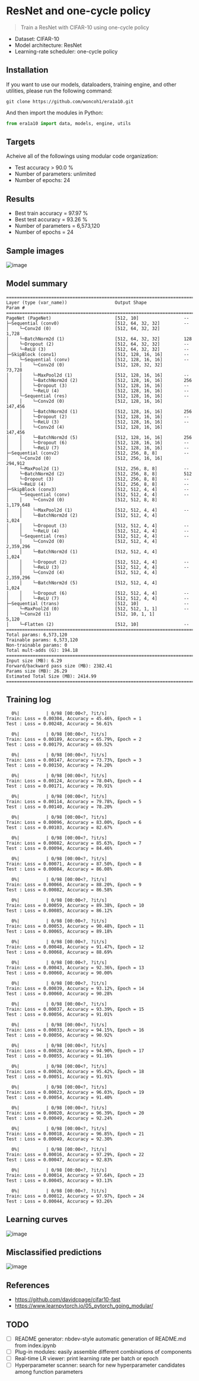 # ResNet and one-cycle policy
> Train a ResNet with CIFAR-10 using one-cycle policy
- Dataset: CIFAR-10
- Model architecture: ResNet
- Learning-rate scheduler: one-cycle policy

## Installation
If you want to use our models, dataloaders, training engine, and other utilities, please run the following command:
```console
git clone https://github.com/woncoh1/era1a10.git
```
And then import the modules in Python:
```python
from era1a10 import data, models, engine, utils
```

## Targets
Acheive all of the followings using modular code organization:
- Test accuracy > 90.0 %
- Number of parameters: unlimited
- Number of epochs: 24

## Results
- Best train accuracy = 97.97 %
- Best test accuracy = 93.26 %
- Number of parameters = 6,573,120
- Number of epochs = 24

## Sample images
![image](https://github.com/woncoh1/era1a10/assets/12987758/df971189-f26e-4a5e-a876-24b20f70acdc)

## Model summary
```
==========================================================================================
Layer (type (var_name))                  Output Shape              Param #
==========================================================================================
PageNet (PageNet)                        [512, 10]                 --
├─Sequential (conv0)                     [512, 64, 32, 32]         --
│    └─Conv2d (0)                        [512, 64, 32, 32]         1,728
│    └─BatchNorm2d (1)                   [512, 64, 32, 32]         128
│    └─Dropout (2)                       [512, 64, 32, 32]         --
│    └─ReLU (3)                          [512, 64, 32, 32]         --
├─SkipBlock (conv1)                      [512, 128, 16, 16]        --
│    └─Sequential (conv)                 [512, 128, 16, 16]        --
│    │    └─Conv2d (0)                   [512, 128, 32, 32]        73,728
│    │    └─MaxPool2d (1)                [512, 128, 16, 16]        --
│    │    └─BatchNorm2d (2)              [512, 128, 16, 16]        256
│    │    └─Dropout (3)                  [512, 128, 16, 16]        --
│    │    └─ReLU (4)                     [512, 128, 16, 16]        --
│    └─Sequential (res)                  [512, 128, 16, 16]        --
│    │    └─Conv2d (0)                   [512, 128, 16, 16]        147,456
│    │    └─BatchNorm2d (1)              [512, 128, 16, 16]        256
│    │    └─Dropout (2)                  [512, 128, 16, 16]        --
│    │    └─ReLU (3)                     [512, 128, 16, 16]        --
│    │    └─Conv2d (4)                   [512, 128, 16, 16]        147,456
│    │    └─BatchNorm2d (5)              [512, 128, 16, 16]        256
│    │    └─Dropout (6)                  [512, 128, 16, 16]        --
│    │    └─ReLU (7)                     [512, 128, 16, 16]        --
├─Sequential (conv2)                     [512, 256, 8, 8]          --
│    └─Conv2d (0)                        [512, 256, 16, 16]        294,912
│    └─MaxPool2d (1)                     [512, 256, 8, 8]          --
│    └─BatchNorm2d (2)                   [512, 256, 8, 8]          512
│    └─Dropout (3)                       [512, 256, 8, 8]          --
│    └─ReLU (4)                          [512, 256, 8, 8]          --
├─SkipBlock (conv3)                      [512, 512, 4, 4]          --
│    └─Sequential (conv)                 [512, 512, 4, 4]          --
│    │    └─Conv2d (0)                   [512, 512, 8, 8]          1,179,648
│    │    └─MaxPool2d (1)                [512, 512, 4, 4]          --
│    │    └─BatchNorm2d (2)              [512, 512, 4, 4]          1,024
│    │    └─Dropout (3)                  [512, 512, 4, 4]          --
│    │    └─ReLU (4)                     [512, 512, 4, 4]          --
│    └─Sequential (res)                  [512, 512, 4, 4]          --
│    │    └─Conv2d (0)                   [512, 512, 4, 4]          2,359,296
│    │    └─BatchNorm2d (1)              [512, 512, 4, 4]          1,024
│    │    └─Dropout (2)                  [512, 512, 4, 4]          --
│    │    └─ReLU (3)                     [512, 512, 4, 4]          --
│    │    └─Conv2d (4)                   [512, 512, 4, 4]          2,359,296
│    │    └─BatchNorm2d (5)              [512, 512, 4, 4]          1,024
│    │    └─Dropout (6)                  [512, 512, 4, 4]          --
│    │    └─ReLU (7)                     [512, 512, 4, 4]          --
├─Sequential (trans)                     [512, 10]                 --
│    └─MaxPool2d (0)                     [512, 512, 1, 1]          --
│    └─Conv2d (1)                        [512, 10, 1, 1]           5,120
│    └─Flatten (2)                       [512, 10]                 --
==========================================================================================
Total params: 6,573,120
Trainable params: 6,573,120
Non-trainable params: 0
Total mult-adds (G): 194.18
==========================================================================================
Input size (MB): 6.29
Forward/backward pass size (MB): 2382.41
Params size (MB): 26.29
Estimated Total Size (MB): 2414.99
==========================================================================================
```

## Training log
```
  0%|          | 0/98 [00:00<?, ?it/s]
Train: Loss = 0.00304, Accuracy = 45.46%, Epoch = 1
Test : Loss = 0.00248, Accuracy = 56.61%

  0%|          | 0/98 [00:00<?, ?it/s]
Train: Loss = 0.00189, Accuracy = 65.79%, Epoch = 2
Test : Loss = 0.00179, Accuracy = 69.52%

  0%|          | 0/98 [00:00<?, ?it/s]
Train: Loss = 0.00147, Accuracy = 73.73%, Epoch = 3
Test : Loss = 0.00150, Accuracy = 74.20%

  0%|          | 0/98 [00:00<?, ?it/s]
Train: Loss = 0.00124, Accuracy = 78.04%, Epoch = 4
Test : Loss = 0.00171, Accuracy = 70.91%

  0%|          | 0/98 [00:00<?, ?it/s]
Train: Loss = 0.00114, Accuracy = 79.78%, Epoch = 5
Test : Loss = 0.00140, Accuracy = 78.20%

  0%|          | 0/98 [00:00<?, ?it/s]
Train: Loss = 0.00096, Accuracy = 83.00%, Epoch = 6
Test : Loss = 0.00103, Accuracy = 82.67%

  0%|          | 0/98 [00:00<?, ?it/s]
Train: Loss = 0.00082, Accuracy = 85.63%, Epoch = 7
Test : Loss = 0.00094, Accuracy = 84.46%

  0%|          | 0/98 [00:00<?, ?it/s]
Train: Loss = 0.00071, Accuracy = 87.50%, Epoch = 8
Test : Loss = 0.00084, Accuracy = 86.08%

  0%|          | 0/98 [00:00<?, ?it/s]
Train: Loss = 0.00066, Accuracy = 88.20%, Epoch = 9
Test : Loss = 0.00082, Accuracy = 86.58%

  0%|          | 0/98 [00:00<?, ?it/s]
Train: Loss = 0.00059, Accuracy = 89.38%, Epoch = 10
Test : Loss = 0.00085, Accuracy = 86.12%

  0%|          | 0/98 [00:00<?, ?it/s]
Train: Loss = 0.00053, Accuracy = 90.48%, Epoch = 11
Test : Loss = 0.00065, Accuracy = 89.18%

  0%|          | 0/98 [00:00<?, ?it/s]
Train: Loss = 0.00048, Accuracy = 91.47%, Epoch = 12
Test : Loss = 0.00068, Accuracy = 88.69%

  0%|          | 0/98 [00:00<?, ?it/s]
Train: Loss = 0.00043, Accuracy = 92.36%, Epoch = 13
Test : Loss = 0.00060, Accuracy = 90.00%

  0%|          | 0/98 [00:00<?, ?it/s]
Train: Loss = 0.00039, Accuracy = 93.12%, Epoch = 14
Test : Loss = 0.00060, Accuracy = 90.28%

  0%|          | 0/98 [00:00<?, ?it/s]
Train: Loss = 0.00037, Accuracy = 93.39%, Epoch = 15
Test : Loss = 0.00056, Accuracy = 91.01%

  0%|          | 0/98 [00:00<?, ?it/s]
Train: Loss = 0.00033, Accuracy = 94.15%, Epoch = 16
Test : Loss = 0.00056, Accuracy = 90.92%

  0%|          | 0/98 [00:00<?, ?it/s]
Train: Loss = 0.00028, Accuracy = 94.90%, Epoch = 17
Test : Loss = 0.00055, Accuracy = 91.16%

  0%|          | 0/98 [00:00<?, ?it/s]
Train: Loss = 0.00026, Accuracy = 95.42%, Epoch = 18
Test : Loss = 0.00051, Accuracy = 91.91%

  0%|          | 0/98 [00:00<?, ?it/s]
Train: Loss = 0.00023, Accuracy = 96.03%, Epoch = 19
Test : Loss = 0.00054, Accuracy = 91.40%

  0%|          | 0/98 [00:00<?, ?it/s]
Train: Loss = 0.00020, Accuracy = 96.39%, Epoch = 20
Test : Loss = 0.00049, Accuracy = 92.24%

  0%|          | 0/98 [00:00<?, ?it/s]
Train: Loss = 0.00018, Accuracy = 96.85%, Epoch = 21
Test : Loss = 0.00049, Accuracy = 92.30%

  0%|          | 0/98 [00:00<?, ?it/s]
Train: Loss = 0.00016, Accuracy = 97.29%, Epoch = 22
Test : Loss = 0.00047, Accuracy = 92.83%

  0%|          | 0/98 [00:00<?, ?it/s]
Train: Loss = 0.00014, Accuracy = 97.64%, Epoch = 23
Test : Loss = 0.00045, Accuracy = 93.13%

  0%|          | 0/98 [00:00<?, ?it/s]
Train: Loss = 0.00012, Accuracy = 97.97%, Epoch = 24
Test : Loss = 0.00044, Accuracy = 93.26%
```

## Learning curves
![image](https://github.com/woncoh1/era1a10/assets/12987758/e762d60e-d557-4dd2-8c98-3c09ad9169e0)

## Misclassified predictions
![image](https://github.com/woncoh1/era1a10/assets/12987758/6a22f5b4-d9b7-444c-ab66-ebd456d47c53)

## References
- https://github.com/davidcpage/cifar10-fast
- https://www.learnpytorch.io/05_pytorch_going_modular/

## TODO
- [ ] README generator: nbdev-style automatic generation of README.md from index.ipynb
- [ ] Plug-in modules: easily assemble different combinations of components
- [ ] Real-time LR viewer: print learning rate per batch or epoch
- [ ] Hyperparameter scanner: search for new hyperparameter candidates among function parameters

